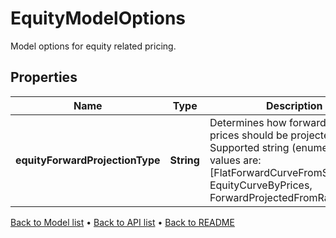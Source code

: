 

# EquityModelOptions

Model options for equity related pricing.

## Properties

| Name | Type | Description | Notes |
|------------ | ------------- | ------------- | -------------|
|**equityForwardProjectionType** | **String** | Determines how forward equity prices should be projected.     Supported string (enumeration) values are: [FlatForwardCurveFromSpot, EquityCurveByPrices, ForwardProjectedFromRatesCurve]. |  |



[Back to Model list](../README.md#documentation-for-models) &#8226; [Back to API list](../README.md#documentation-for-api-endpoints) &#8226; [Back to README](../README.md)



